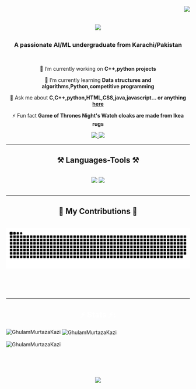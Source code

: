 <img align="right" src="https://visitor-badge.laobi.icu/badge?page_id=GhulamMurtazaKazi.GhulamMurtazaKazi" />

<h1 align="center">
    <img src="https://readme-typing-svg.herokuapp.com/?font=Righteous&size=35&center=true&vCenter=true&width=500&height=70&duration=4000&lines=Hi+There!+👋;+I'm+Ghulam+Murtaza+Kazi!;" />
</h1>

<h3 align="center">A passionate AI/ML undergraduate from Karachi/Pakistan </h3>

<br/>

<div align="center">
 
 🔭 I’m currently working on **C++,python projects**
 
 🌱 I’m currently learning **Data structures and algorithms,Python,competitive programming**

💬 Ask me about **C,C++,python,HTML,CSS,java,javascript... or anything [here](https://github.com/GhulamMurtazaKazi/GhulamMurtazaKazi/issues)**

⚡ Fun fact **Game of Thrones Night's Watch cloaks are made from Ikea rugs**

 </div>
 
<div align="center"> 
  <a href="mailto:ghulammurtazaqazi1@gmail.com">
    <img src="https://img.shields.io/badge/Gmail-333333?style=for-the-badge&logo=gmail&logoColor=red" />
  </a>
  <a href="https://www.linkedin.com/in/ghulam-murtaza-qazi-815804290/" target="_blank">
    <img src="https://img.shields.io/badge/LinkedIn-0077B5?style=for-the-badge&logo=linkedin&logoColor=white" target="_blank" />
  </a>
  <a href="https://GhulamMurtazaKazi.github.io" target="_blank">
  </a>
</div>

 <hr/>
 
<h2 align="center">⚒️ Languages-Tools ⚒️</h2>
<br/>
<div align="center">
    <img src="https://skillicons.dev/icons?i=python,c,cpp,javascript,html,css" />
    <img src="https://skillicons.dev/icons?i=java,vscode,github,git" /><br>
</div>

<br/>
<hr/>

<div align="center">
  <h2>🐍 My Contributions 🐍</h2>
  <br>
  <img alt="snake eating my contributions" src="https://raw.githubusercontent.com/GhulamMurtazaKazi/GhulamMurtazaKazi/output/github-contribution-grid-snake.svg" />
  
  <br/><br/><br/>
</div>

<hr/>

<h2 align="center" style="color: #ffffff;">⚡ Stats ⚡:</h2>
<p align="left" style="background-color: #1a1a1a;"> 
  <!-- Icons for languages and tools -->
</p>

<p><img align="left" src="https://github-readme-stats.vercel.app/api/top-langs?username=GhulamMurtazaKazi&show_icons=true&locale=en&layout=compact&theme=dark" alt="GhulamMurtazaKazi" /></p>

<p>&nbsp;<img align="center" src="https://github-readme-stats.vercel.app/api?username=GhulamMurtazaKazi&show_icons=true&locale=en&theme=dark" alt="GhulamMurtazaKazi" /></p>
<p><img align="center" src="https://github-readme-streak-stats.herokuapp.com/?user=GhulamMurtazaKazi&theme=dark" alt="GhulamMurtazaKazi" /></p>

<br/>

<h1 align="center">
    <img src="https://readme-typing-svg.herokuapp.com/?font=Righteous&size=35&center=true&vCenter=true&width=500&height=70&duration=5000&lines=Connect+with+me+on+linkedin;+Always+open+to+collab!;" />
</h1>

<br/>
